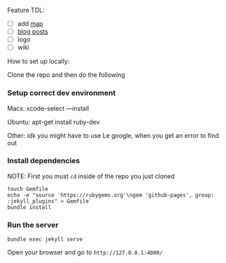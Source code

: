 Feature TDL:
- [ ] add [map](https://www.internetsociety.org/map/global-internet-report/#affordability-fixed-broadband)
- [ ] [blog posts](https://jekyllrb.com/docs/posts/)
- [ ] logo
- [ ] wiki

How to set up locally:

Clone the repo and then do the following

### Setup correct dev environment
Macs:
xcode-select —install

Ubuntu:
apt-get install ruby-dev

Other:
idk you might have to use Le google, when you get an error to find out

### Install dependencies

NOTE: First you must `cd` inside of the repo you just cloned

```
touch Gemfile
echo -e "source 'https://rubygems.org'\ngem 'github-pages', group: :jekyll_plugins" > Gemfile`
bundle install
```

### Run the server

`bundle exec jekyll serve`

Open your browser and go to `http://127.0.0.1:4000/`
